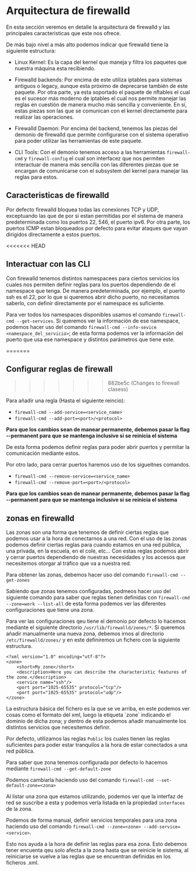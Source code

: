 # Arquitectura de firewalld

En esta sección veremos en detalle la arquitectura de firewalld y las principales caracteristicas que este nos ofrece.

De más bajo nivel a más alto podemos indicar que firewalld tiene la siguiente estructura:

- Linux Kernel: Es la capa del kernel que maneja y filtra los paquetes que nuestra máquina esta recibiendo.

- Firewalld backends: Por encima de este utiliza iptables para sistemas antiguos o legacy, aunque esta próximo de deprecarse también de este paquete. Por otra parte, ya esta soportado el paquete de nftables el cual es el sucesor más moderno de iptables el cual nos permite manejar las reglas en cuestión de manera mucho más sencilla y conveniente. En sí, estas piezas son las que se comunican con el kernel directamente para realizar las operaciones.

- Firewalld Daemon: Por encima del backend, tenemos las piezas del demonio de firewalld que permite configurarse con el sistema operativo para poder utilizar las herramientas de este paquete.

- CLI Tools: Con el demonio tenemos acceso a las herramientas `firewall-cmd` y `firewall-config` el cual son interfacez que nos permiten interactuar de manera más sencilla con las diferentes piezas que se encargan de comunicarse con el subsystem del kernel para manejar las reglas para estos.

## Caracteristicas de firewalld

Por defecto firewalld bloquea todas las conexiones TCP y UDP, exceptuando las que de por si estan permitidas por el sistema de manera predeterminada como los puertos 22, 546, el puerto ipv6. Por otra parte, los puertos ICMP estan bloqueados por defecto para evitar ataques que vayan dirigidos directamente a estos puertos.

<<<<<<< HEAD
## Interactuar con las CLI

Con firewalld tenemos distintos namespacees para ciertos servicios los cuales nos permiten definir reglas para los puertos dependiendo de el namespace que tenga. De manera predeterminada, por ejemplo, el puerto ssh es el 22, por lo que si queremos abrir dicho puerto, no necesitamos saberlo, con definir directamente por el namespace es suficiente.

Para ver todos los namespaces disponibles usamos el comando `firewall-cmd --get-services`.
Si queremos ver la información de ese namespace, podemos hacer uso del comando `firewall-cmd --info-sevice <namespace_del_servicio>`; de esta forma podemos ver la información del puerto que usa ese namespace y distintos parámetros que tiene este.

=======
## Configurar reglas de firewall
>>>>>>> 882be5c (Changes to firewall clasess)

Para añadir una regla (Hasta el siguiente reincio):

- `firewall-cmd --add-service=<service_name>`
- `firewall-cmd --add-port=<port>/<protocol>`

**Para que los cambios sean de manear permanente, debemos pasar la flag --permanent para que se mantenga inclusive si se reinicia el sistema**

De esta forma podemos definir reglas para poder abrir puertos y permitar la comunicación mediante estos.

Por otro lado, para cerrar puertos haremos uso de los sigueitnes comandos.

- `firewall-cmd --remove-service=<service_name>`
- `firewall-cmd --remove-port=<port>/<protocol>`

**Para que los cambios sean de manear permanente, debemos pasar la flag --permanent para que se mantenga inclusive si se reinicia el sistema**

## zonas en firewalld

Las zonas son una forma que tenemos de definir ciertas reglas que podemos usar a la hora de conectarnos a una red. Con el uso de las zonas podemos definir ciertas reglas para cuando estamos en una red pública, una privada, en la escuela, en el cole, etc... Con estas reglas podemos abrir y cerrar puertos dependiendo de nuestras necesidades y los accesos que necesitemos otorgar al tráfico que va a nuestra red.

Para obtener las zonas, debemos hacer uso del comando `firewall-cmd --get-zones`

Sabiendo que zonas tenemos configuradas, podmeos hacer uso del siguiente comando para saber que reglas tienen definidas con `firewall-cmd --zone=work --list-all` de esta forma podemos ver las diferentes configuraciones que tiene una zona.

Para ver las configuraciones qeu tiene el demonio por defecto lo hacemos mediante el siguiente directorio `/usr/lib/firewalld/zones/*`. Si queremos añadir manualmente una nueva zona, debemos irnos al directorio `/etc/firewalld/zones/` y en este definiremos un fichero con la siguiente estructura.

```
<?xml version="1.0" encoding="utf-8"?>
<zone>
    <short>My zone</short>
    <description>Here you can describe the characteristic features of the zone.</description>
    <service name="ssh"/>
    <port port="1025-65535" protocol="tcp"/>
    <port port="1025-65535" protocol="udp"/>
</zone>
```

La estructura básica del fichero es la que se ve arriba, en este podemos ver cosas como el formato del xml, luego la etiqueta ´zone´ indicando el dominio de dicha zona; y dentro de esta podemos añadir manualmente los distintos servicios que necesitemos definir.

Por defecto, utilizamos las reglas `Public` los cuales tienen las reglas suficientes para poder estar tranquilos a la hora de estar conectados a una red pública.

Para saber que zona tenemos configurada por defecto lo hacemos mediante `firewall-cmd --get-default-zone`

Podemos cambiarla haciendo uso del comando `firewall-cmd --set-default-zone=<zona>`

Al listar una zona que estamos utilizando, podemos ver que la interfaz de red se suscribe a esta y podemos verla listada en la propiedad `interfaces` de la zona.

Podemos de forma manual, definir servicios temporales para una zona haciendo uso del comando `firewall-cmd --zone=<zone> --add-service=<service>`.

Esto nos ayuda a la hora de definir las reglas para esa zona. Esto debemos tener encuenta qeu solo afecta a la zona hasta que se reinicie le sistema, al reiniciarse se vuelve a las reglas que se encuentran definidas en los ficheros .xml.

